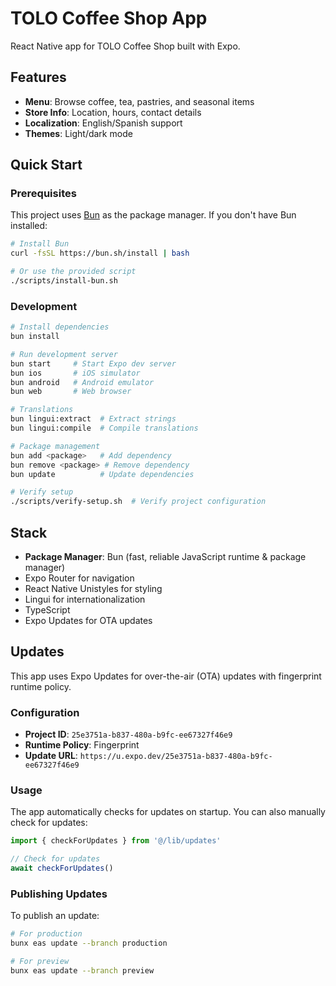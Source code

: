 # TOLO Coffee Shop App

React Native app for TOLO Coffee Shop built with Expo.

## Features

- **Menu**: Browse coffee, tea, pastries, and seasonal items
- **Store Info**: Location, hours, contact details
- **Localization**: English/Spanish support
- **Themes**: Light/dark mode

## Quick Start

### Prerequisites

This project uses [Bun](https://bun.sh) as the package manager. If you don't have Bun installed:

```bash
# Install Bun
curl -fsSL https://bun.sh/install | bash

# Or use the provided script
./scripts/install-bun.sh
```

### Development

```bash
# Install dependencies
bun install

# Run development server
bun start     # Start Expo dev server
bun ios       # iOS simulator
bun android   # Android emulator
bun web       # Web browser

# Translations
bun lingui:extract  # Extract strings
bun lingui:compile  # Compile translations

# Package management
bun add <package>   # Add dependency
bun remove <package> # Remove dependency
bun update          # Update dependencies

# Verify setup
./scripts/verify-setup.sh  # Verify project configuration
```

## Stack

- **Package Manager**: Bun (fast, reliable JavaScript runtime & package manager)
- Expo Router for navigation
- React Native Unistyles for styling
- Lingui for internationalization
- TypeScript
- Expo Updates for OTA updates

## Updates

This app uses Expo Updates for over-the-air (OTA) updates with fingerprint runtime policy.

### Configuration

- **Project ID**: `25e3751a-b837-480a-b9fc-ee67327f46e9`
- **Runtime Policy**: Fingerprint
- **Update URL**: `https://u.expo.dev/25e3751a-b837-480a-b9fc-ee67327f46e9`

### Usage

The app automatically checks for updates on startup. You can also manually check for updates:

```typescript
import { checkForUpdates } from '@/lib/updates'

// Check for updates
await checkForUpdates()
```

### Publishing Updates

To publish an update:

```bash
# For production
bunx eas update --branch production

# For preview
bunx eas update --branch preview
```
